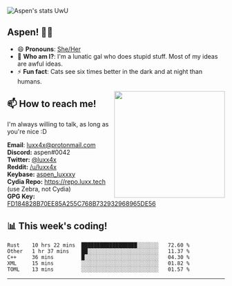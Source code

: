![Aspen's stats UwU](https://github-readme-stats.vercel.app/api?username=aspenluxxxy&show_icons=true&theme=onedark)

## Aspen! 🏳️‍⚧️

 - 😄 **Pronouns**: [She/Her](https://www.mypronouns.org/she-her)
 - 👩 **Who am I?**: I'm a lunatic gal who does stupid stuff. Most of my ideas are awful ideas.  
 - ⚡ **Fun fact**: <!--START_SECTION:catfact-->Cats see six times better in the dark and at night than humans.<!--END_SECTION:catfact-->
 
<img align="right" src="https://raw.githubusercontent.com/aspenluxxxy/aspenluxxxy/master/crab.jpg" width="256px" height="247px" />  

## 📫 How to reach me!
I'm always willing to talk, as long as you're nice :D

**Email**: luxx4x@protonmail.com  
**Discord:** aspen#0042  
**Twitter:** [@luxx4x](https://twitter.com/luxx4x)  
**Reddit:** [/u/luxx4x](https://reddit.com/user/luxx4x/)  
**Keybase:** [aspen_luxxxy](https://keybase.io/aspen_luxxxy)  
**Cydia Repo:** https://repo.luxx.tech (use Zebra, not Cydia)  
**GPG Key:** [FD184828B70EE85A255C768B732932968965DE56](https://aspenuwu.me/aspen-public.asc)

## 📊 **This week's coding!**
<!--START_SECTION:waka-->
```text
Rust    10 hrs 22 mins  ██████████████████░░░░░░░   72.60 % 
Other   1 hr 37 mins    ██░░░░░░░░░░░░░░░░░░░░░░░   11.37 % 
C++     36 mins         █░░░░░░░░░░░░░░░░░░░░░░░░   04.30 % 
XML     15 mins         ░░░░░░░░░░░░░░░░░░░░░░░░░   01.82 % 
TOML    13 mins         ░░░░░░░░░░░░░░░░░░░░░░░░░   01.57 %
```
<!--END_SECTION:waka-->

-------
